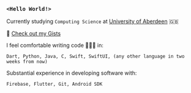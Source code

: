 ### `<Hello World!>`

Currently studying `Computing Science` at [University of Aberdeen](https://www.abdn.ac.uk/) 🇬🇧

🔎 [Check out my Gists](https://gist.github.com/zsoltkebel)

I feel comfortable writing code 👨🏻‍💻 in:
```
Dart, Python, Java, C, Swift, SwiftUI, (any other language in two weeks from now)
```

Substantial experience in developing software with:
```
Firebase, Flutter, Git, Android SDK
```

<!--
**zsoltkebel/zsoltkebel** is a ✨ _special_ ✨ repository because its `README.md` (this file) appears on your GitHub profile.

Here are some ideas to get you started:

- 🔭 I’m currently working on ...
- 🌱 I’m currently learning ...
- 👯 I’m looking to collaborate on ...
- 🤔 I’m looking for help with ...
- 💬 Ask me about ...
- 📫 How to reach me: ...
- 😄 Pronouns: ...
- ⚡ Fun fact: ...
-->
